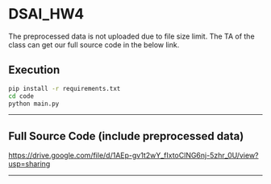 # DSAI_HW4
The preprocessed data is not uploaded due to file size limit. The TA of the class can get our full source code in the below link.

## Execution
```sh
pip install -r requirements.txt
cd code
python main.py
```

---

## Full Source Code (include preprocessed data)
https://drive.google.com/file/d/1AEp-gv1t2wY_fIxtoClNG6nj-5zhr_0U/view?usp=sharing

---

